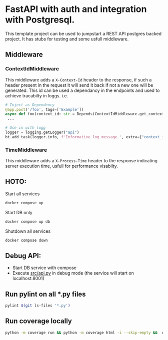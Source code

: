 # FastAPI with auth and integration with Postgresql.
This template project can be used to jumpstart a REST API postgres backed project.
It has stubs for testing and some usfull middleware.
## Middleware
### ContextIdMiddleware
This middleware adds a ```X-Context-Id``` header to the response, if such a header present in the request it will send it back if not a new one will be generated.
This id can be used a dependancy in the endpoints and used to achieve tracabilty in loggs.
i.e.

```python
# Inject as Dependency
@app.post('/foo', tags=['Example'])
async def foo(context_id: str = Depends(ContextIdMiddleware.get_context)):
 ...
```

```python
# Use in with logg
logger = logging.getLogger("api")
bt.add_task(logger.info, f'Informative log message.', extra={"context_id": context_id})
```

### TimeMiddleware
This middleware adds a ```X-Process-Time``` header to the response indicating server execution time, usfull for performance visabilty.
## HOTO:
Start all services
```bash
docker compose up
```
Start DB only
```bash
docker compose up db
```
Shutdown all services 
```bash
docker compose down
```
## Debug API:
* Start DB service with compose
* Execute [src/api.py](src/api.py) in debug mode (the service will start on localhost:8001)

## Run pylint on all *.py files
```bash
pylint $(git ls-files '*.py')
 ```
## Run coverage locally
 
```bash
python -m coverage run && python -m coverage html -i --skip-empty &&  open htmlcov/index.html 
 ```

